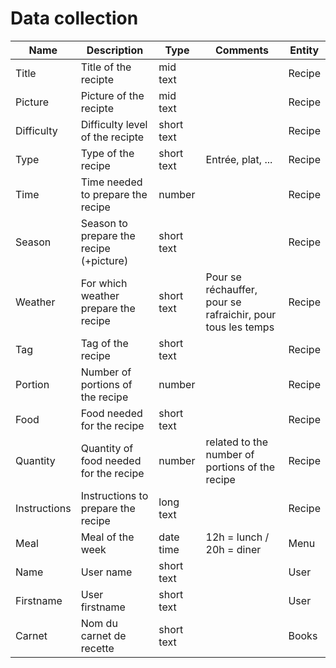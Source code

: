 # Data collection

| Name | Description | Type | Comments | Entity |
| --- | --- | --- | --- | --- |
| Title | Title of the recipte | mid text |  | Recipe |
| Picture | Picture of the recipte | mid text |  | Recipe |
| Difficulty | Difficulty level of the recipte | short text |  | Recipe |
| Type | Type of the recipe | short text | Entrée, plat, ... | Recipe |
| Time | Time needed to prepare the recipe | number |  | Recipe |
| Season | Season to prepare the recipe (+picture) | short text |  | Recipe |
| Weather | For which weather prepare the recipe | short text | Pour se réchauffer, pour se rafraichir, pour tous les temps | Recipe |
| Tag | Tag of the recipe | short text |  | Recipe |
| Portion | Number of portions of the recipe | number |  | Recipe |
| Food | Food needed for the recipe | short text |  | Recipe |
| Quantity | Quantity of food needed for the recipe | number | related to the number of portions of the recipe | Recipe |
| Instructions | Instructions to prepare the recipe | long text |  | Recipe |
| Meal | Meal of the week | date time | 12h = lunch / 20h = diner | Menu |
| Name | User name | short text |  | User |
| Firstname | User firstname | short text |  | User |
| Carnet | Nom du carnet de recette | short text |  | Books |
